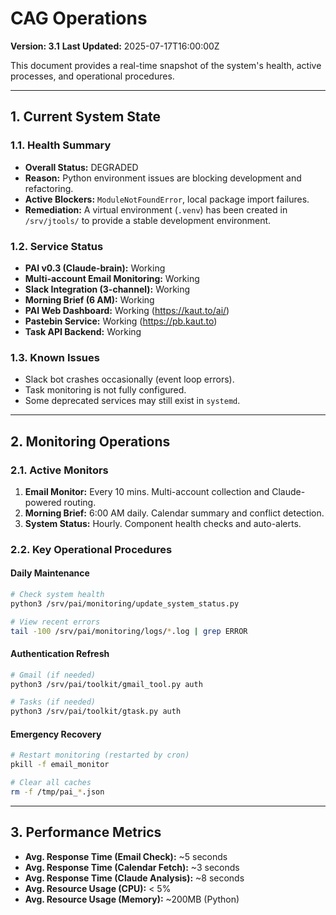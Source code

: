 # CAG Operations

**Version: 3.1**
**Last Updated:** 2025-07-17T16:00:00Z

This document provides a real-time snapshot of the system's health, active processes, and operational procedures.

---

## 1. Current System State

### 1.1. Health Summary
- **Overall Status:** DEGRADED
- **Reason:** Python environment issues are blocking development and refactoring.
- **Active Blockers:** `ModuleNotFoundError`, local package import failures.
- **Remediation:** A virtual environment (`.venv`) has been created in `/srv/jtools/` to provide a stable development environment.

### 1.2. Service Status
- **PAI v0.3 (Claude-brain):** Working
- **Multi-account Email Monitoring:** Working
- **Slack Integration (3-channel):** Working
- **Morning Brief (6 AM):** Working
- **PAI Web Dashboard:** Working (https://kaut.to/ai/)
- **Pastebin Service:** Working (https://pb.kaut.to)
- **Task API Backend:** Working

### 1.3. Known Issues
- Slack bot crashes occasionally (event loop errors).
- Task monitoring is not fully configured.
- Some deprecated services may still exist in `systemd`.

---

## 2. Monitoring Operations

### 2.1. Active Monitors
1.  **Email Monitor:** Every 10 mins. Multi-account collection and Claude-powered routing.
2.  **Morning Brief:** 6:00 AM daily. Calendar summary and conflict detection.
3.  **System Status:** Hourly. Component health checks and auto-alerts.

### 2.2. Key Operational Procedures

#### Daily Maintenance
```bash
# Check system health
python3 /srv/pai/monitoring/update_system_status.py

# View recent errors
tail -100 /srv/pai/monitoring/logs/*.log | grep ERROR
```

#### Authentication Refresh
```bash
# Gmail (if needed)
python3 /srv/pai/toolkit/gmail_tool.py auth

# Tasks (if needed)
python3 /srv/pai/toolkit/gtask.py auth
```

#### Emergency Recovery
```bash
# Restart monitoring (restarted by cron)
pkill -f email_monitor

# Clear all caches
rm -f /tmp/pai_*.json
```

---

## 3. Performance Metrics

- **Avg. Response Time (Email Check):** ~5 seconds
- **Avg. Response Time (Calendar Fetch):** ~3 seconds
- **Avg. Response Time (Claude Analysis):** ~8 seconds
- **Avg. Resource Usage (CPU):** < 5%
- **Avg. Resource Usage (Memory):** ~200MB (Python)
